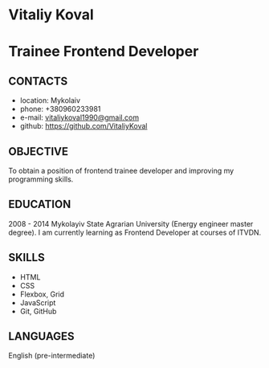 # Vitaliy Koval
# Trainee Frontend Developer


## CONTACTS
* location: Mykolaiv
* phone: +380960233981
* e-mail: vitaliykoval1990@gmail.com
* github: https://github.com/VitaliyKoval

## OBJECTIVE
To obtain a position of frontend trainee developer and improving my programming skills.

## EDUCATION
2008 - 2014 Mykolayiv State Agrarian University (Energy engineer master degree).
I am currently learning as Frontend Developer at courses of ITVDN.

## SKILLS
* HTML
* CSS
* Flexbox, Grid
* JavaScript
* Git, GitHub

## LANGUAGES
English (pre-intermediate)

